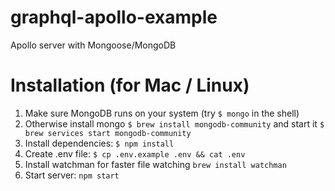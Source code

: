 # graphql-apollo-example
Apollo server with Mongoose/MongoDB

# Installation (for Mac / Linux)
1. Make sure MongoDB runs on your system (try `$ mongo` in the shell)
1. Otherwise install mongo `$ brew install mongodb-community` and start it `$ brew services start mongodb-community`
1. Install dependencies: `$ npm install`
1. Create .env file: `$ cp .env.example .env && cat .env`
1. Install watchman for faster file watching `brew install watchman`
1. Start server: `npm start` 
